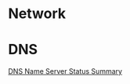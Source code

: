 Network
=====

DNS
====

[DNS Name Server Status Summary](http://www.cymru.com/monitoring/dnssumm/)
